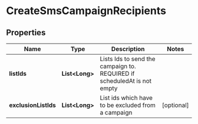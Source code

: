 
# CreateSmsCampaignRecipients

## Properties
Name | Type | Description | Notes
------------ | ------------- | ------------- | -------------
**listIds** | **List&lt;Long&gt;** | Lists Ids to send the campaign to. REQUIRED if scheduledAt is not empty | 
**exclusionListIds** | **List&lt;Long&gt;** | List ids which have to be excluded from a campaign |  [optional]



